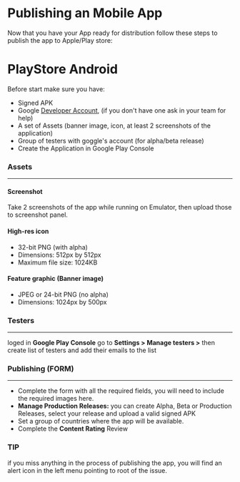 # Publishing an Mobile App

Now that you have your App ready for distribution follow these steps to publish the app to Apple/Play store:

# PlayStore Android

Before start make sure you have:
- Signed APK 
- Google [Developer Account], (if you don't have one ask in your team for help)
- A set of Assets (banner image, icon, at least 2 screenshots of the application)
- Group of testers with goggle's account (for alpha/beta release)
- Create the Application in Google Play Console

### Assets
---

#### Screenshot
Take 2 screenshots of the app while running on Emulator, then upload those to screenshot panel.

#### High-res icon
- 32-bit PNG (with alpha)
- Dimensions: 512px by 512px
- Maximum file size: 1024KB

#### Feature graphic (Banner image)
- JPEG or 24-bit PNG (no alpha)
- Dimensions: 1024px by 500px

### Testers
---

loged in **Google Play Console** go to **Settings > Manage testers >** then create list of testers and add their emails to the list

### Publishing (FORM)
---

- Complete the form with all the required fields, you will need to include the required images here.
- **Manage Production Releases:** you can create Alpha, Beta or Production Releases, select your release and upload a valid signed APK
- Set a group of countries where the app will be available.
- Complete the **Content Rating** Review

### TIP
if you miss anything in the process of publishing the app, you will find an alert icon in the left menu pointing to root of the issue.









[Developer Account]: https://play.google.com
